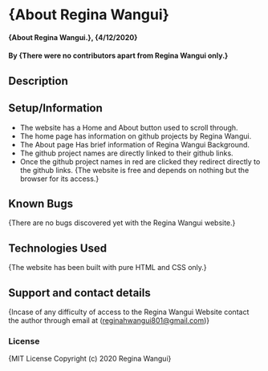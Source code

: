 # {About Regina Wangui}

#### {About Regina Wangui.}, {4/12/2020}

#### By **{There were no contributors apart from Regina Wangui only.}**

## Description
## Setup/Information

- The website has a Home and About button used to scroll through.
- The home page has information on github projects by Regina Wangui.
- The About page Has brief information of Regina Wangui Background.
- The github project names are directly linked to their github links.
- Once the github project names in red are clicked they redirect directly to the github links.
  {The website is free and depends on nothing but the browser for its access.}

## Known Bugs

{There are no bugs discovered yet with the Regina Wangui website.}

## Technologies Used

{The website has been built with pure HTML and CSS only.}

## Support and contact details

{Incase of any difficulty of access to the Regina Wangui Website contact the author through email at (reginahwangui801@gmail.com)}

### License

{MIT License
Copyright (c) 2020 Regina Wangui}

